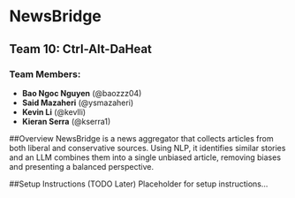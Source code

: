 # NewsBridge

## Team 10: Ctrl-Alt-DaHeat

### Team Members:
- **Bao Ngoc Nguyen** (@baozzz04)
- **Said Mazaheri** (@ysmazaheri)
- **Kevin Li** (@kevlli)
- **Kieran Serra** (@kserra1) 

##Overview
NewsBridge is a news aggregator that collects articles from both liberal and conservative sources. Using NLP, it identifies similar stories and an LLM combines them into a single unbiased article, removing biases and presenting a balanced perspective.


##Setup Instructions (TODO Later)
Placeholder for setup instructions...
